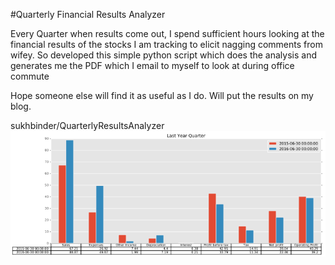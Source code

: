 #Quarterly Financial Results Analyzer

Every Quarter when results come out, I spend sufficient hours looking at the financial results of the stocks I am tracking to elicit nagging comments from wifey. So developed this simple python script which does the analysis and generates me the PDF which I email to myself to look at during office commute


Hope someone else will find it as useful as I do. Will put the results on my blog. 

sukhbinder/QuarterlyResultsAnalyzer
![image](https://github.com/sukhbinder/QuarterlyResultsAnalyzer/blob/master/QuarterAnalyzer.png)
